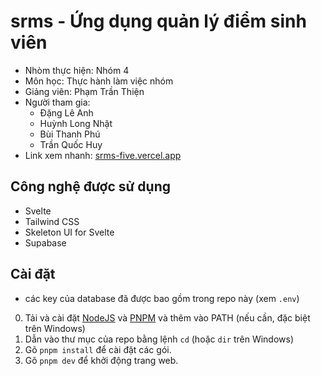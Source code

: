 # srms - Ứng dụng quản lý điểm sinh viên 
- Nhòm thực hiện: Nhóm 4
- Môn học: Thực hành làm việc nhóm
- Giảng viên: Phạm Trần Thiện
- Người tham gia: 
  + Đặng Lê Anh
  + Huỳnh Long Nhật
  + Bùi Thanh Phú
  + Trần Quốc Huy
- Link xem nhanh: [srms-five.vercel.app](https://srms-five.vercel.app/)

## Công nghệ được sử dụng
- Svelte
- Tailwind CSS
- Skeleton UI for Svelte
- Supabase

## Cài đặt
* các key của database đã được bao gồm trong repo này (xem `.env`)

0. Tải và cài đặt [NodeJS](https://nodejs.org/en) và [PNPM](https://pnpm.io/) và thêm vào PATH (nếu cần, đặc biệt trên Windows)
1. Dẫn vào thư mục của repo bằng lệnh `cd` (hoặc `dir` trên Windows)
2. Gõ `pnpm install` để cài đặt các gói.
3. Gõ `pnpm dev` để khởi động trang web.
